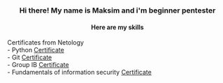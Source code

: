 <h3 align="center">Hi there! My name is Maksim and i'm beginner pentester</h3>

<h4 align="center">Here are my skills</h4>
Certificates from Netology <br>
- Python <a href="https://github.com/MIKEYTRE/MIKEYTRE/blob/main/python.pdf">Certificate</a><br>
- Git <a href="https://github.com/MIKEYTRE/MIKEYTRE/blob/main/github.pdf">Certificate</a><br>
- Group IB <a href="https://github.com/MIKEYTRE/MIKEYTRE/blob/main/GIB_Certificate_2023.pdf">Certificate</a><br>
- Fundamentals of information security <a href="https://github.com/MIKEYTRE/MIKEYTRE/blob/main/Course.pdf">Certificate</a><br>










<!--
**MIKEYTRE/MIKEYTRE** is a ✨ _special_ ✨ repository because its `README.md` (this file) appears on your GitHub profile.

Here are some ideas to get you started:

- 🔭 I’m currently working on ...
- 🌱 I’m currently learning ...
- 👯 I’m looking to collaborate on ...
- 🤔 I’m looking for help with ...
- 💬 Ask me about ...
- 📫 How to reach me: ...
- 😄 Pronouns: ...
- ⚡ Fun fact: ...
-->
